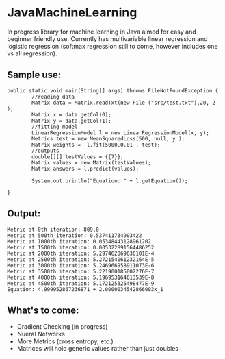 # JavaMachineLearning
In progress library for machine learning in Java aimed for easy and beginner friendly use. Currently has multivariable linear regression and logistic regression (softmax regression still to come, however includes one vs all regression). 

## Sample use: 

```
public static void main(String[] args) throws FileNotFoundException {
        //reading data 
        Matrix data = Matrix.readTxt(new File ("src/test.txt"),20, 2 );
        Matrix x = data.getCol(0);
        Matrix y = data.getCol(1);
        //fitting model
        LinearRegressionModel l = new LinearRegressionModel(x, y);
        Metrics test = new MeanSquaredLoss(500, null, y );
        Matrix weights =  l.fit(5000,0.01 , test);
        //outputs
        double[][] testValues = {{7}};
        Matrix values = new Matrix(testValues);
        Matrix answers = l.predict(values);

        System.out.println("Equation: " + l.getEquation());

}
```

## Output: 
```
Metric at 0th iteration: 809.0
Metric at 500th iteration: 0.537411734903422
Metric at 1000th iteration: 0.05348443128961202
Metric at 1500th iteration: 0.005322891564486252
Metric at 2000th iteration: 5.297462069636101E-4
Metric at 2500th iteration: 5.272154061232164E-5
Metric at 3000th iteration: 5.246966958911073E-6
Metric at 3500th iteration: 5.221900185002276E-7
Metric at 4000th iteration: 5.196953164613539E-8
Metric at 4500th iteration: 5.172125325498477E-9
Equation: 4.999952867236871 + 2.0000034542866003x_1
```
## What's to come: 
* Gradient Checking (in progress)
* Nueral Networks 
* More Metrics (cross entropy, etc.)
* Matrices will hold generic values rather than just doubles

